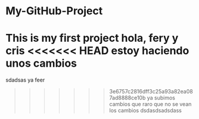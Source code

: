 # My-GitHub-Project
This is my first project
hola, fery y cris 
<<<<<<< HEAD
estoy haciendo unos cambios
=======
sdadsas
ya feer
>>>>>>> 3e6757c2816dff3c25a93a82ea087ad8888ce10b
ya subimos cambios
que raro que no se vean los cambios
dsdasdsadsdass
